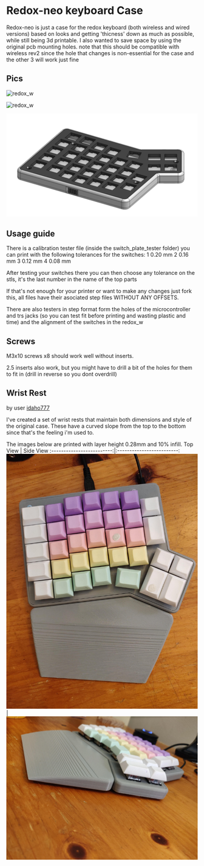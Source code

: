 # Redox-neo keyboard Case
Redox-neo is just a case for the redox keyboard (both wireless and wired versions) based on looks and getting 'thicness' down as much as possible,  while still being 3d printable.
I also wanted to save space by using the original pcb mounting holes.
note that this should be compatible with wireless rev2 since the hole that
changes is non-essential for the case and the other 3 will work just fine

## Pics

![redox_w](media/IMG_20200729_151927.jpg)

![redox_w](media/redox_rev1.0.jpg)

![redox_w](media/redox_w.png)

## Usage guide
There is a calibration tester file (inside the switch_plate_tester folder) you can print with the following tolerances for the switches:
1 0.20 mm
2 0.16 mm
3 0.12 mm
4 0.08 mm

After testing your switches there you can then choose any tolerance on the stls, it's the last number in the name of the top parts

If that's not enough for your printer or want to make any changes just fork this, all files have their asociated step files WITHOUT ANY OFFSETS.

There are also testers in step format form the holes of the microcontroller and trs jacks (so you can test fit before printing and wasting plastic and time) and the alignment of the switches in the redox_w

## Screws

M3x10 screws x8 should work well without inserts.

2.5 inserts also work, but you might have to drill a bit of the holes for them to fit in (drill in reverse so you dont overdrill)

 ## Wrist Rest
by user [idaho777](https://github.com/idaho777)

I've created a set of wrist rests that maintain both dimensions and style of the original case.  These have a curved slope from the top to the bottom since that's the feeling i'm used to.

The images below are printed with layer height 0.28mm and 10% infill.
Top View            |  Side View
:-------------------------:|:-------------------------:
![top view](wrist_rest/top_view.jpg) | ![side view](wrist_rest/side_view.jpg)
